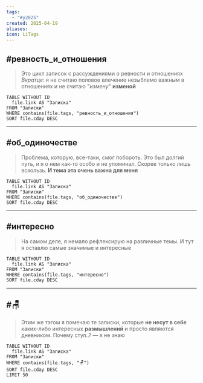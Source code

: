 ```yaml
---
tags:
  - "#y2025"
created: 2025-04-19
aliases: 
icon: LiTags
---
```


#ревность_и_отношения
---
> Это цикл записок с рассуждениями о ревности и отношениях
> *Вкратце*: я не считаю половое влечение незыблемо важным в отношениях и не считаю "*измену*" **изменой**

```dataview
TABLE WITHOUT ID
  file.link AS "Записка"
FROM "Записки"
WHERE contains(file.tags, "ревность_и_отношения")
SORT file.cday DESC
```

---

#об_одиночестве 
---
> Проблема, которую, все-таки, смог побороть. Это был долгий путь, и я о нем как-то особо и не упоминал. Скорее только лишь вскользь. **И тема эта очень важна для меня**

```dataview
TABLE WITHOUT ID
  file.link AS "Записка"
FROM "Записки"
WHERE contains(file.tags, "об_одиночестве")
SORT file.cday DESC
```

---

#интересно 
---
>На самом деле, я немало рефлексирую на различные темы. И тут я оставлю самые значимые и интересные


```dataview
TABLE WITHOUT ID
  file.link AS "Записка"
FROM "Записки"
WHERE contains(file.tags, "интересно")
SORT file.cday DESC
```

---

#🪑 
---
> Этим же тэгом я помечаю те записки, которые **не несут в себе** каких-либо интересных **размышлений** и просто являются дневником. Почему стул..? — я не знаю

```dataview
TABLE WITHOUT ID
  file.link AS "Записка"
FROM "Записки"
WHERE contains(file.tags, "🪑")
SORT file.cday DESC
LIMIT 50
```